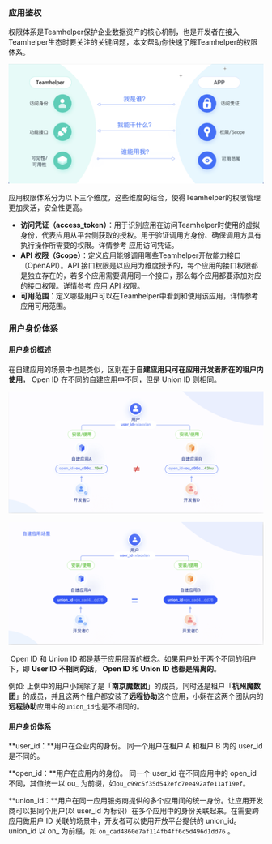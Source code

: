 ### 应用鉴权

​	权限体系是Teamhelper保护企业数据资产的核心机制，也是开发者在接入Teamhelper生态时要关注的关键问题，本文帮助你快速了解Teamhelper的权限体系。

![image-20250124013852882](./basic-concepts.assets/image-20250124013852882.png)

应用权限体系分为以下三个维度，这些维度的结合，使得Teamhelper的权限管理更加灵活，安全性更高。

- **访问凭证（access_token）**：用于识别应用在访问Teamhelper时使用的虚拟身份，代表应用从平台侧获取的授权。用于验证调用方身份、确保调用方具有执行操作所需要的权限。详情参考 应用访问凭证。
- **API** **权限（Scope）**：定义应用能够调用哪些Teamhelper开放能力接口（OpenAPI）。API 接口权限是以应用为维度授予的，每个应用的接口权限都是独立存在的，若多个应用需要调用同一个接口，那么每个应用都要添加对应的接口权限。详情参考 应用 API 权限。
- **可用范围**：定义哪些用户可以在Teamhelper中看到和使用该应用，详情参考 应用可用范围。

### 用户身份体系

#### **用户身份概述**

​	在自建应用的场景中也是类似，区别在于**自建应用只可在应用开发者所在的租户内使用**， Open ID 在不同的自建应用中不同，但是 Union ID 则相同。

![image-20250124013954123](./basic-concepts.assets/image-20250124013954123.png)

![image-20250124014025086](./basic-concepts.assets/image-20250124014025086.png)	

​	Open ID 和 Union ID 都是基于应用层面的概念。如果用户处于两个不同的租户下，即 **User ID 不相同的话， Open ID 和 Union ID 也都是隔离的**。

例如: 上例中的用户小娴除了是「**南京魔数团**」的成员，同时还是租户「**杭州魔数团**」的成员，并且这两个租户都安装了**远程协助**这个应用，小娴在这两个团队内的**远程协助**应用中的`union_id`也是不相同的。

#### 用户身份体系

**user_id：**用户在企业内的身份。 同一个用户在租户 A 和租户 B 内的 user_id 是不同的。

**open_id：**用户在应用内的身份。 同一个 user_id 在不同应用中的 open_id 不同，其值统一以 ou_ 为前缀，如`ou_c99c5f35d542efc7ee492afe11af19ef`。

**union_id：**用户在同一应用服务商提供的多个应用间的统一身份。让应用开发商可以把同个用户(以 user_id 为标识）在多个应用中的身份关联起来。在需要跨应用做用户 ID 关联的场景中，开发者可以使用开放平台提供的 union_id。union_id 以 on_ 为前缀，如 `on_cad4860e7af114fb4ff6c5d496d1dd76` 。